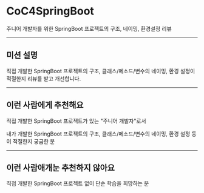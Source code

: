 # CoC4SpringBoot
주니어 개발자를 위한 SpringBoot 프로젝트의 구조, 네이밍, 환경설정 리뷰

---

## 미션 설명

직접 개발한 SpringBoot 프로젝트의 구조, 클래스/메소드/변수의 네이밍, 환경 설정이 적절한지 리뷰를 받고 개선합니다.

---

## 이런 사람에게 추천해요

직접 개발한 SpringBoot 프로젝트가 있는 "주니어 개발자"로서

내가 개발한 SpringBoot 프로젝트의 구조, 클래스/메소드/변수의 네이밍, 환경 설정 등이 적절한지 궁금한 분 

---

## 이런 사람애개눈 추천하지 않아요

직접 개발한 SpringBoot 프로젝트 없이 단순 학습을 희망하는 분
